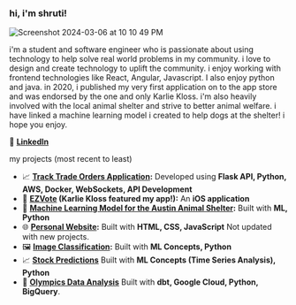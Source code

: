 ### hi, i'm shruti! 

![Screenshot 2024-03-06 at 10 10 49 PM](https://github.com/shruti2003/shruti2003/assets/60987296/a6e813ec-dda2-49bd-9e5f-3b4b3e37d75d)

i'm a student and software engineer who is passionate about using technology to help solve real world problems in my community. i love to design and create technology to uplift the community. 
i enjoy working with frontend technologies like React, Angular, Javascript. I also enjoy python and java. in 2020, i published my very first application on to the app store and was endorsed by the one
and only Karlie Kloss. i'm also heavily involved with the local animal shelter and strive to better animal welfare. i have linked a machine learning model i created to help dogs at the shelter! i hope
you enjoy. 

💼 **[LinkedIn](https://www.linkedin.com/in/shrutipat/)**  

my projects (most recent to least)

- 📈 **[Track Trade Orders Application](https://github.com/shruti2003/orders_app):** Developed using **Flask API, Python, AWS, Docker, WebSockets, API Development**  
- 📱 **[EZVote](https://www.instagram.com/karliekloss/p/CGn0bEnDEov/) (Karlie Kloss featured my app!):** An **iOS application**  
- 🐶 **[Machine Learning Model for the Austin Animal Shelter](https://github.com/shruti2003/MLFinalProject):** Built with **ML, Python**
- 🌐 **[Personal Website](https://www.cs.utexas.edu/~shruti/):** Built with **HTML, CSS, JavaScript** Not updated with new projects.  
- 🖼 **[Image Classification](https://github.com/shruti2003/ImageClassification/tree/main):** Built with **ML Concepts, Python**  
- 📈 **[Stock Predictions](https://github.com/shruti2003/StockPredictions/tree/main)** Built with **ML Concepts (Time Series Analysis), Python**
- 🏅 **[Olympics Data Analysis](https://github.com/shruti2003/dbt-project)** Built with **dbt, Google Cloud, Python, BigQuery**. 

